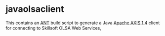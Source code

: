 # javaolsaclient
This contains an [ANT](https://ant.apache.org/bindownload.cgi) build script to generate a Java [Apache AXIS 1.4](http://axis.apache.org/axis/java/index.html) client for connecting to Skillsoft OLSA Web Services, 

